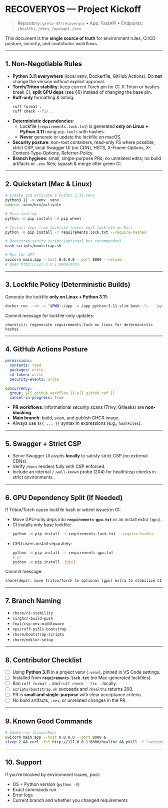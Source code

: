 # RECOVERYOS — Project Kickoff

> Repository: `greta-47/recoveryos` • App: FastAPI • Endpoints: `/healthz`, `/docs`, `/openapi.json`

This document is the **single source of truth** for environment rules, CI/CD posture, security, and contributor workflows.

---

## 1. Non‑Negotiable Rules

- **Python 3.11 everywhere** (local venv, Dockerfile, GitHub Actions). Do **not** change the version without explicit approval.
- **Torch/Triton stability**: keep current Torch pin for CI. If Triton or hashes break CI, **split GPU deps** (see §6) instead of changing the base pin.
- **Ruff-only** formatting & linting:
  ```bash
  ruff format .
  ruff check --fix .
  ```
- **Deterministic dependencies**:
  - Lockfile (`requirements.lock.txt`) is generated **only on Linux + Python 3.11** using `pip-tools` with hashes.
  - **Never** generate or update the lockfile on macOS.
- **Security posture**: non-root containers, read-only FS where possible, strict CSP, local Swagger UI (no CDN), HSTS, X-Frame-Options, X-Content-Type-Options, Referrer-Policy.
- **Branch hygiene**: small, single-purpose PRs; no unrelated edits; no build artifacts or `.env` files; squash & merge after green CI.

---

## 2. Quickstart (Mac & Linux)

```bash
# Create and activate a Python 3.11 venv
python3.11 -m venv .venv
source .venv/bin/activate

# Base tooling
python -m pip install -U pip wheel

# Install deps from lockfile (never edit lockfile on Mac)
python -m pip install -r requirements.lock.txt --require-hashes

# Bootstrap sanity script (optional but recommended)
bash scripts/bootstrap.sh

# Run the API
uvicorn main:app --host 0.0.0.0 --port 8000 --reload
# Open http://127.0.0.1:8000/docs
```

---

## 3. Lockfile Policy (Deterministic Builds)

Generate the lockfile **only on Linux + Python 3.11**:

```bash
docker run --rm -v "$PWD":/app -w /app python:3.11-slim bash -lc   'python -m pip install -U pip pip-tools==7.4.1 &&    pip-compile --generate-hashes -o requirements.lock.txt requirements.txt'
```

Commit message for lockfile-only updates:

```
chore(ci): regenerate requirements.lock on linux for deterministic hashes
```

---

## 4. GitHub Actions Posture

```yaml
permissions:
  contents: read
  packages: write
  id-token: write
  security-events: write

concurrency:
  group: ${{ github.workflow }}-${{ github.ref }}
  cancel-in-progress: true
```

- **PR workflows**: informational security scans (Trivy, Gitleaks) are **non-blocking**.
- **Main branch**: build, scan, and publish GHCR image.
- Always use `${{ ... }}` syntax in expressions (e.g., `hashFiles`).

---

## 5. Swagger + Strict CSP

- Serve Swagger UI assets **locally** to satisfy strict CSP (no external CDNs).
- Verify `/docs` renders fully with CSP enforced.
- Include an internal `/.well-known` probe (204) for health/csp checks in strict environments.

---

## 6. GPU Dependency Split (If Needed)

If Triton/Torch cause lockfile hash or wheel issues in CI:

- Move GPU-only deps into **`requirements-gpu.txt`** or an install extra `[gpu]`.
- CI installs only base lockfile:
  ```bash
  python -m pip install -r requirements.lock.txt --require-hashes
  ```
- GPU users install separately:
  ```bash
  python -m pip install -r requirements-gpu.txt
  # or
  python -m pip install .[gpu]
  ```

Commit message:
```
chore(deps): move triton/torch to optional [gpu] extra to stabilize CI
```

---

## 7. Branch Naming

- `chore/ci-stability`
- `ci/ghcr-build-push`
- `feat/csp-env-middleware`
- `ops/ruff-py311-bootstrap`
- `chore/bootstrap-scripts`
- `chore/editor-setup`

---

## 8. Contributor Checklist

- [ ] Using **Python 3.11** in a project venv (`.venv`), pinned in VS Code settings.
- [ ] Installed from **`requirements.lock.txt`** (no Mac-generated lockfiles).
- [ ] Ran `ruff format .` and `ruff check --fix .` locally.
- [ ] `scripts/bootstrap.sh` succeeds and `/healthz` returns 200.
- [ ] PR is **small and single-purpose** with clear acceptance criteria.
- [ ] No build artifacts, `.env`, or unrelated changes in the PR.

---

## 9. Known Good Commands

```bash
# Smoke run (Linux/Mac)
uvicorn main:app --host 0.0.0.0 --port 8000 &
sleep 2 && curl -fsS http://127.0.0.1:8000/healthz && pkill -f "uvicorn main:app"
```

---

## 10. Support

If you’re blocked by environment issues, post:
- OS + Python version (`python -V`)
- Exact commands run
- Error logs
- Current branch and whether you changed requirements